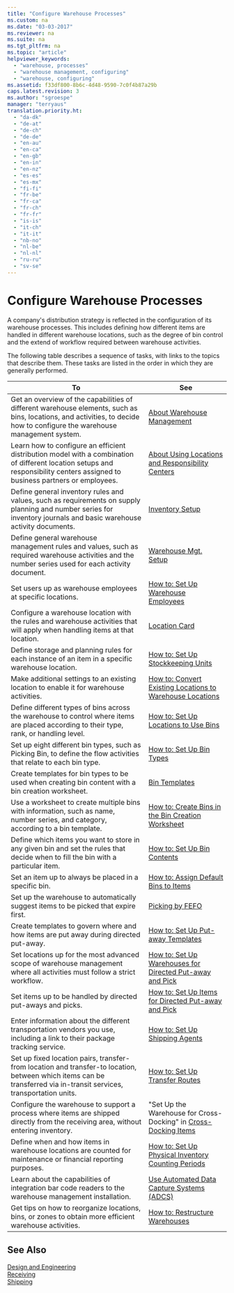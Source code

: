 ```yaml
---
title: "Configure Warehouse Processes"
ms.custom: na
ms.date: "03-03-2017"
ms.reviewer: na
ms.suite: na
ms.tgt_pltfrm: na
ms.topic: "article"
helpviewer_keywords: 
  - "warehouse, processes"
  - "warehouse management, configuring"
  - "warehouse, configuring"
ms.assetid: f33df800-8b6c-4d48-9590-7c0f4b87a29b
caps.latest.revision: 3
ms.author: "sgroespe"
manager: "terryaus"
translation.priority.ht: 
  - "da-dk"
  - "de-at"
  - "de-ch"
  - "de-de"
  - "en-au"
  - "en-ca"
  - "en-gb"
  - "en-in"
  - "en-nz"
  - "es-es"
  - "es-mx"
  - "fi-fi"
  - "fr-be"
  - "fr-ca"
  - "fr-ch"
  - "fr-fr"
  - "is-is"
  - "it-ch"
  - "it-it"
  - "nb-no"
  - "nl-be"
  - "nl-nl"
  - "ru-ru"
  - "sv-se"
---
```

# Configure Warehouse Processes
A company's distribution strategy is reflected in the configuration of its warehouse processes. This includes defining how different items are handled in different warehouse locations, such as the degree of bin control and the extend of workflow required between warehouse activities.  
  
 The following table describes a sequence of tasks, with links to the topics that describe them. These tasks are listed in the order in which they are generally performed.  
  
|**To**|**See**|  
|------------|-------------|  
|Get an overview of the capabilities of different warehouse elements, such as bins, locations, and activities, to decide how to configure the warehouse management system.|[About Warehouse Management](../WarehouseActivities/about-warehouse-management.md)|  
|Learn how to configure an efficient distribution model with a combination of different location setups and responsibility centers assigned to business partners or employees.|[About Using Locations and Responsibility Centers](../BusinessFunctionality/ResponsibilityCenters/about-using-locations-and-responsibility-centers.md)|  
|Define general inventory rules and values, such as requirements on supply planning and number series for inventory journals and basic warehouse activity documents.|[Inventory Setup](../WarehouseActivities/-$-n_461-inventory-setup-$-.md)|  
|Define general warehouse management rules and values, such as required warehouse activities and the number series used for each activity document.|[Warehouse Mgt. Setup](../WarehouseActivities/-$-n_5775-warehouse-mgt.-setup-$-.md)|  
|Set users up as warehouse employees at specific locations.|[How to: Set Up Warehouse Employees](../WarehouseActivities/how-to-set-up-warehouse-employees.md)|  
|Configure a warehouse location with the rules and warehouse activities that will apply when handling items at that location.|[Location Card](../WarehouseActivities/-$-n_5703-location-card-$-.md)|  
|Define storage and planning rules for each instance of an item in a specific warehouse location.|[How to: Set Up Stockkeeping Units](../DesignAndEngineering/how-to-set-up-stockkeeping-units.md)|  
|Make additional settings to an existing location to enable it for warehouse activities.|[How to: Convert Existing Locations to Warehouse Locations](../WarehouseActivities/how-to-convert-existing-locations-to-warehouse-locations.md)|  
|Define different types of bins across the warehouse to control where items are placed according to their type, rank, or handling level.|[How to: Set Up Locations to Use Bins](../WarehouseActivities/how-to-set-up-locations-to-use-bins.md)|  
|Set up eight different bin types, such as Picking Bin, to define the flow activities that relate to each bin type.|[How to: Set Up Bin Types](../WarehouseActivities/how-to-set-up-bin-types.md)|  
|Create templates for bin types to be used when creating bin content with a bin creation worksheet.|[Bin Templates](../WarehouseActivities/-$-n_7367-bin-templates-$-.md)|  
|Use a worksheet to create multiple bins with information, such as name, number series, and category, according to a bin template.|[How to: Create Bins in the Bin Creation Worksheet](../WarehouseActivities/how-to-create-bins-in-the-bin-creation-worksheet.md)|  
|Define which items you want to store in any given bin and set the rules that decide when to fill the bin with a particular item.|[How to: Set Up Bin Contents](../WarehouseActivities/how-to-set-up-bin-contents.md)|  
|Set an item up to always be placed in a specific bin.|[How to: Assign Default Bins to Items](../WarehouseActivities/how-to-assign-default-bins-to-items.md)|  
|Set up the warehouse to automatically suggest items to be picked that expire first.|[Picking by FEFO](../WarehouseActivities/picking-by-fefo.md)|  
|Create templates to govern where and how items are put away during directed put\-away.|[How to: Set Up Put\-away Templates](../WarehouseActivities/how-to-set-up-put-away-templates.md)|  
|Set locations up for the most advanced scope of warehouse management where all activities must follow a strict workflow.|[How to: Set Up Warehouses for Directed Put\-away and Pick](../WarehouseActivities/how-to-set-up-warehouses-for-directed-put-away-and-pick.md)|  
|Set items up to be handled by directed put\-aways and picks.|[How to: Set Up Items for Directed Put\-away and Pick](../WarehouseActivities/how-to-set-up-items-for-directed-put-away-and-pick.md)|  
|Enter information about the different transportation vendors you use, including a link to their package tracking service.|[How to: Set Up Shipping Agents](../WarehouseActivities/how-to-set-up-shipping-agents.md)|  
|Set up fixed location pairs, transfer\-from location and transfer\-to location, between which items can be transferred via in\-transit services, transportation units.|[How to: Set Up Transfer Routes](../DesignAndEngineering/how-to-set-up-transfer-routes.md)|  
|Configure the warehouse to support a process where items are shipped directly from the receiving area, without entering inventory.|"Set Up the Warehouse for Cross\-Docking" in [Cross\-Docking Items](../Receiving/how-to-cross-dock-items.md)|  
|Define when and how items in warehouse locations are counted for maintenance or financial reporting purposes.|[How to: Set Up Physical Inventory Counting Periods](../WarehouseActivities/how-to-set-up-physical-inventory-counting-periods.md)|  
|Learn about the capabilities of integration bar code readers to the warehouse management installation.|[Use Automated Data Capture Systems \(ADCS\)](../WarehouseActivities/use-automated-data-capture-systems-adcs-.md)|  
|Get tips on how to reorganize locations, bins, or zones to obtain more efficient warehouse activities.|[How to: Restructure Warehouses](../WarehouseActivities/how-to-restructure-warehouses.md)|  
  
## See Also  
 [Design and Engineering](../DesignAndEngineering/design-and-engineering.md)   
 [Receiving](../Receiving/receiving.md)   
 [Shipping](../Topic/Shipping.md)